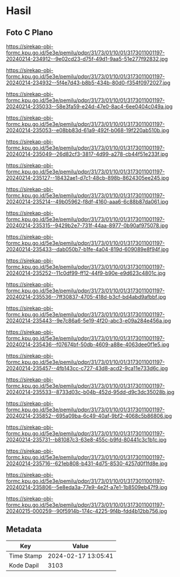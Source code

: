 # Hasil

## Foto C Plano

https://sirekap-obj-formc.kpu.go.id/5e3e/pemilu/pdpr/31/73/01/10/01/3173011001197-20240214-234912--9e02cd23-d75f-49d1-9aa5-51e277f92832.jpg

https://sirekap-obj-formc.kpu.go.id/5e3e/pemilu/pdpr/31/73/01/10/01/3173011001197-20240214-234932--5f4e7d43-b8b5-434b-80d0-f354f0972027.jpg

https://sirekap-obj-formc.kpu.go.id/5e3e/pemilu/pdpr/31/73/01/10/01/3173011001197-20240214-235033--58e3fa59-e24d-47e0-8ac4-6ee0404c049a.jpg

https://sirekap-obj-formc.kpu.go.id/5e3e/pemilu/pdpr/31/73/01/10/01/3173011001197-20240214-235053--e08bb83d-61a9-492f-b068-19f220ab510b.jpg

https://sirekap-obj-formc.kpu.go.id/5e3e/pemilu/pdpr/31/73/01/10/01/3173011001197-20240214-235049--26d82cf3-3817-4d99-a278-cb44f51e233f.jpg

https://sirekap-obj-formc.kpu.go.id/5e3e/pemilu/pdpr/31/73/01/10/01/3173011001197-20240214-235127--18432ae1-d7c1-48cb-898b-8624305ee245.jpg

https://sirekap-obj-formc.kpu.go.id/5e3e/pemilu/pdpr/31/73/01/10/01/3173011001197-20240214-235214--49b05962-f8df-4160-aaa6-6c88b87da061.jpg

https://sirekap-obj-formc.kpu.go.id/5e3e/pemilu/pdpr/31/73/01/10/01/3173011001197-20240214-235315--9429b2e7-731f-44aa-8977-0b90af975078.jpg

https://sirekap-obj-formc.kpu.go.id/5e3e/pemilu/pdpr/31/73/01/10/01/3173011001197-20240214-235433--dab050b7-b1fe-4a04-819d-609089e8f94f.jpg

https://sirekap-obj-formc.kpu.go.id/5e3e/pemilu/pdpr/31/73/01/10/01/3173011001197-20240214-235252--11c0df99-ff12-44f9-b90e-e9d623c4801c.jpg

https://sirekap-obj-formc.kpu.go.id/5e3e/pemilu/pdpr/31/73/01/10/01/3173011001197-20240214-235536--7ff30837-4705-418d-b3cf-bd4abd9afbbf.jpg

https://sirekap-obj-formc.kpu.go.id/5e3e/pemilu/pdpr/31/73/01/10/01/3173011001197-20240214-235443--9e7c86a6-5e19-4f20-abc3-e09a284e456a.jpg

https://sirekap-obj-formc.kpu.go.id/5e3e/pemilu/pdpr/31/73/01/10/01/3173011001197-20240214-235436--f07674bf-50db-4609-a88e-4063dee0f1e5.jpg

https://sirekap-obj-formc.kpu.go.id/5e3e/pemilu/pdpr/31/73/01/10/01/3173011001197-20240214-235457--4fb143cc-c727-43d8-acd2-9ca11e733d6c.jpg

https://sirekap-obj-formc.kpu.go.id/5e3e/pemilu/pdpr/31/73/01/10/01/3173011001197-20240214-235533--8733d03c-b04b-452d-95dd-d9c3dc35028b.jpg

https://sirekap-obj-formc.kpu.go.id/5e3e/pemilu/pdpr/31/73/01/10/01/3173011001197-20240214-235852--695a09ba-6c49-40af-9bf2-4068c5b86806.jpg

https://sirekap-obj-formc.kpu.go.id/5e3e/pemilu/pdpr/31/73/01/10/01/3173011001197-20240214-235731--b81087c3-63e8-455c-b9fd-80441c3c1b1c.jpg

https://sirekap-obj-formc.kpu.go.id/5e3e/pemilu/pdpr/31/73/01/10/01/3173011001197-20240214-235716--621eb808-b431-4d75-8530-4257d0f1fd8e.jpg

https://sirekap-obj-formc.kpu.go.id/5e3e/pemilu/pdpr/31/73/01/10/01/3173011001197-20240214-235806--5e8eda3a-77e9-4e2f-a7e1-1b8509eb47f9.jpg

https://sirekap-obj-formc.kpu.go.id/5e3e/pemilu/pdpr/31/73/01/10/01/3173011001197-20240215-000259--90f5914b-174c-4225-9f4b-fdd4b12bb756.jpg


## Metadata

| Key        | Value               |
| ---------- | ------------------- |
| Time Stamp | 2024-02-17 13:05:41 |
| Kode Dapil | 3103                |



